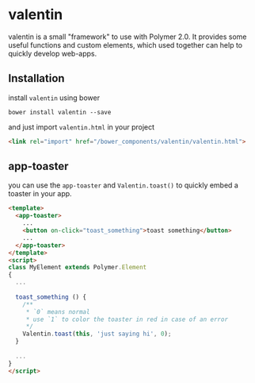 # valentin

valentin is a small "framework" to use with Polymer 2.0.
It provides some useful functions and custom elements, which used together can help to quickly develop web-apps.

## Installation

install `valentin` using bower

```
bower install valentin --save
```

and just import `valentin.html` in your project

```html
<link rel="import" href="/bower_components/valentin/valentin.html">
```


## app-toaster

you can use the `app-toaster` and `Valentin.toast()` to quickly embed a toaster in your app.

```html
<template>
  <app-toaster>
    ...
    <button on-click="toast_something">toast something</button>
    ...
  </app-toaster>
</template>
<script>
class MyElement extends Polymer.Element
{
  ...
  
  toast_something () {
    /**
     * `0` means normal
     * use `1` to color the toaster in red in case of an error
     */
    Valentin.toast(this, 'just saying hi', 0);
  }
  
  ...
}
</script>
```

